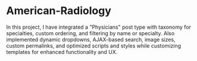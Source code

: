 # American-Radiology
In this project, I have integrated a "Physicians" post type with taxonomy for specialties, custom ordering, and filtering by name or specialty. Also implemented dynamic dropdowns, AJAX-based search, image sizes, custom permalinks, and optimized scripts and styles while customizing templates for enhanced functionality and UX.
